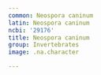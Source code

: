 ```yaml
---
common: Neospora caninum
latin: Neospora caninum
ncbi: '29176'
title: Neospora caninum
group: Invertebrates
image: .na.character

---
```

